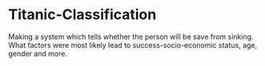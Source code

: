 # Titanic-Classification
Making a system which tells whether the person will be save from sinking. What factors were most likely lead to success-socio-economic status, age, gender and more.
